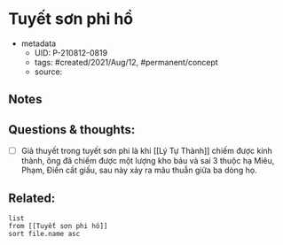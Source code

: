 ---
---

# Tuyết sơn phi hồ

- metadata
	- UID: P-210812-0819
	- tags: #created/2021/Aug/12, #permanent/concept 
	- source: 

## Notes


## Questions & thoughts:
- [ ] Giả thuyết trong tuyết sơn phi là khi [[Lý Tự Thành]] chiếm được kinh thành, ông đã chiếm được một lượng kho báu và sai 3 thuộc hạ Miêu, Phạm, Điền cất giấu, sau này xảy ra mâu thuẫn giữa ba dòng họ.

## Related:
```dataview
list
from [[Tuyết sơn phi hồ]]
sort file.name asc
```